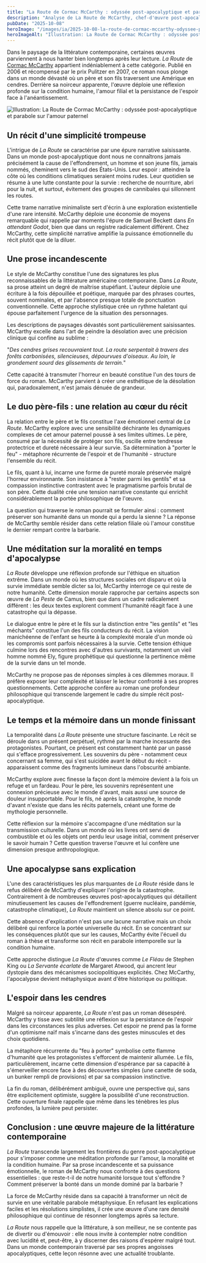 ```yaml
---
title: "La Route de Cormac McCarthy : odyssée post-apocalyptique et parabole sur l'amour paternel"
description: "Analyse de La Route de McCarthy, chef-d'œuvre post-apocalyptique où un père et son fils traversent une Amérique dévastée, entre survie et préservation d'humanit"
pubDate: "2025-10-08"
heroImage: "/images/ia/2025-10-08-la-route-de-cormac-mccarthy-odyssee-post-apocalyptique-et-pa-c0fec2-hero/2025-10-08-la-route-de-cormac-mccarthy-odyssee-post-apocalyptique-et-pa-c0fec2-hero.png"
heroImageAlt: "Illustration: La Route de Cormac McCarthy : odyssée post-apocalyptique et parabole sur l'amour paternel"
---
```


Dans le paysage de la littérature contemporaine, certaines œuvres parviennent à nous hanter bien longtemps après leur lecture. *La Route* de [Cormac McCarthy](https://cormacmccarthybooks.com/) appartient indéniablement à cette catégorie. Publié en 2006 et récompensé par le prix Pulitzer en 2007, ce roman nous plonge dans un monde dévasté où un père et son fils traversent une Amérique en cendres. Derrière sa noirceur apparente, l'œuvre déploie une réflexion profonde sur la condition humaine, l'amour filial et la persistance de l'espoir face à l'anéantissement.


<picture><source srcset="/images/ia/2025-10-08-la-route-de-cormac-mccarthy-odyssee-post-apocalyptique-et-pa-c0fec2-inline/2025-10-08-la-route-de-cormac-mccarthy-odyssee-post-apocalyptique-et-pa-c0fec2-inline.avif" type="image/avif" /><source srcset="/images/ia/2025-10-08-la-route-de-cormac-mccarthy-odyssee-post-apocalyptique-et-pa-c0fec2-inline/2025-10-08-la-route-de-cormac-mccarthy-odyssee-post-apocalyptique-et-pa-c0fec2-inline.webp" type="image/webp" /><img src="/images/ia/2025-10-08-la-route-de-cormac-mccarthy-odyssee-post-apocalyptique-et-pa-c0fec2-inline/2025-10-08-la-route-de-cormac-mccarthy-odyssee-post-apocalyptique-et-pa-c0fec2-inline.png" alt="Illustration: La Route de Cormac McCarthy : odyssée post-apocalyptique et parabole sur l'amour paternel" loading="lazy" decoding="async" /></picture>


## Un récit d'une simplicité trompeuse

L'intrigue de *La Route* se caractérise par une épure narrative saisissante. Dans un monde post-apocalyptique dont nous ne connaîtrons jamais précisément la cause de l'effondrement, un homme et son jeune fils, jamais nommés, cheminent vers le sud des États-Unis. Leur espoir : atteindre la côte où les conditions climatiques seraient moins rudes. Leur quotidien se résume à une lutte constante pour la survie : recherche de nourriture, abri pour la nuit, et surtout, évitement des groupes de cannibales qui sillonnent les routes.

Cette trame narrative minimaliste sert d'écrin à une exploration existentielle d'une rare intensité. McCarthy déploie une économie de moyens remarquable qui rappelle par moments l'épure de Samuel Beckett dans *En attendant Godot*, bien que dans un registre radicalement différent. Chez McCarthy, cette simplicité narrative amplifie la puissance émotionnelle du récit plutôt que de la diluer.

## Une prose incandescente

Le style de McCarthy constitue l'une des signatures les plus reconnaissables de la littérature américaine contemporaine. Dans *La Route*, sa prose atteint un degré de maîtrise stupéfiant. L'auteur déploie une écriture à la fois dépouillée et poétique, marquée par des phrases courtes, souvent nominales, et par l'absence presque totale de ponctuation conventionnelle. Cette approche stylistique crée un rythme haletant qui épouse parfaitement l'urgence de la situation des personnages.

Les descriptions de paysages dévastés sont particulièrement saisissantes. McCarthy excelle dans l'art de peindre la désolation avec une précision clinique qui confine au sublime :

"*Des cendres grises recouvraient tout. La route serpentait à travers des forêts carbonisées, silencieuses, dépourvues d'oiseaux. Au loin, le grondement sourd des glissements de terrain.*"

Cette capacité à transmuter l'horreur en beauté constitue l'un des tours de force du roman. McCarthy parvient à créer une esthétique de la désolation qui, paradoxalement, n'est jamais dénuée de grandeur.

## Le duo père-fils : une relation au cœur du récit

La relation entre le père et le fils constitue l'axe émotionnel central de *La Route*. McCarthy explore avec une sensibilité déchirante les dynamiques complexes de cet amour paternel poussé à ses limites ultimes. Le père, consumé par la nécessité de protéger son fils, oscille entre tendresse protectrice et dureté nécessaire à leur survie. Sa détermination à "porter le feu" - métaphore récurrente de l'espoir et de l'humanité - structure l'ensemble du récit.

Le fils, quant à lui, incarne une forme de pureté morale préservée malgré l'horreur environnante. Son insistance à "rester parmi les gentils" et sa compassion instinctive contrastent avec le pragmatisme parfois brutal de son père. Cette dualité crée une tension narrative constante qui enrichit considérablement la portée philosophique de l'œuvre.

La question qui traverse le roman pourrait se formuler ainsi : comment préserver son humanité dans un monde qui a perdu la sienne ? La réponse de McCarthy semble résider dans cette relation filiale où l'amour constitue le dernier rempart contre la barbarie.

## Une méditation sur la moralité en temps d'apocalypse

*La Route* développe une réflexion profonde sur l'éthique en situation extrême. Dans un monde où les structures sociales ont disparu et où la survie immédiate semble dicter sa loi, McCarthy interroge ce qui reste de notre humanité. Cette dimension morale rapproche par certains aspects son œuvre de *La Peste* de Camus, bien que dans un cadre radicalement différent : les deux textes explorent comment l'humanité réagit face à une catastrophe qui la dépasse.

Le dialogue entre le père et le fils sur la distinction entre "les gentils" et "les méchants" constitue l'un des fils conducteurs du récit. La vision manichéenne de l'enfant se heurte à la complexité morale d'un monde où les compromis sont parfois nécessaires à la survie. Cette tension éthique culmine lors des rencontres avec d'autres survivants, notamment un vieil homme nommé Ely, figure prophétique qui questionne la pertinence même de la survie dans un tel monde.

McCarthy ne propose pas de réponses simples à ces dilemmes moraux. Il préfère exposer leur complexité et laisser le lecteur confronté à ses propres questionnements. Cette approche confère au roman une profondeur philosophique qui transcende largement le cadre du simple récit post-apocalyptique.

## Le temps et la mémoire dans un monde finissant

La temporalité dans *La Route* présente une structure fascinante. Le récit se déroule dans un présent perpétuel, rythmé par la marche incessante des protagonistes. Pourtant, ce présent est constamment hanté par un passé qui s'efface progressivement. Les souvenirs du père - notamment ceux concernant sa femme, qui s'est suicidée avant le début du récit - apparaissent comme des fragments lumineux dans l'obscurité ambiante.

McCarthy explore avec finesse la façon dont la mémoire devient à la fois un refuge et un fardeau. Pour le père, les souvenirs représentent une connexion précieuse avec le monde d'avant, mais aussi une source de douleur insupportable. Pour le fils, né après la catastrophe, le monde d'avant n'existe que dans les récits paternels, créant une forme de mythologie personnelle.

Cette réflexion sur la mémoire s'accompagne d'une méditation sur la transmission culturelle. Dans un monde où les livres ont servi de combustible et où les objets ont perdu leur usage initial, comment préserver le savoir humain ? Cette question traverse l'œuvre et lui confère une dimension presque anthropologique.

## Une apocalypse sans explication

L'une des caractéristiques les plus marquantes de *La Route* réside dans le refus délibéré de McCarthy d'expliquer l'origine de la catastrophe. Contrairement à de nombreuses œuvres post-apocalyptiques qui détaillent minutieusement les causes de l'effondrement (guerre nucléaire, pandémie, catastrophe climatique), *La Route* maintient un silence absolu sur ce point.

Cette absence d'explication n'est pas une lacune narrative mais un choix délibéré qui renforce la portée universelle du récit. En se concentrant sur les conséquences plutôt que sur les causes, McCarthy évite l'écueil du roman à thèse et transforme son récit en parabole intemporelle sur la condition humaine.

Cette approche distingue *La Route* d'œuvres comme *Le Fléau* de Stephen King ou *La Servante écarlate* de Margaret Atwood, qui ancrent leur dystopie dans des mécanismes sociopolitiques explicités. Chez McCarthy, l'apocalypse devient métaphysique avant d'être historique ou politique.

## L'espoir dans les cendres

Malgré sa noirceur apparente, *La Route* n'est pas un roman désespéré. McCarthy y tisse avec subtilité une réflexion sur la persistance de l'espoir dans les circonstances les plus adverses. Cet espoir ne prend pas la forme d'un optimisme naïf mais s'incarne dans des gestes minuscules et des choix quotidiens.

La métaphore récurrente du "feu à porter" symbolise cette flamme d'humanité que les protagonistes s'efforcent de maintenir allumée. Le fils, particulièrement, incarne cette dimension d'espérance par sa capacité à s'émerveiller encore face à des découvertes simples (une canette de soda, un bunker rempli de provisions) et par sa compassion instinctive.

La fin du roman, délibérément ambiguë, ouvre une perspective qui, sans être explicitement optimiste, suggère la possibilité d'une reconstruction. Cette ouverture finale rappelle que même dans les ténèbres les plus profondes, la lumière peut persister.

## Conclusion : une œuvre majeure de la littérature contemporaine

*La Route* transcende largement les frontières du genre post-apocalyptique pour s'imposer comme une méditation profonde sur l'amour, la moralité et la condition humaine. Par sa prose incandescente et sa puissance émotionnelle, le roman de McCarthy nous confronte à des questions essentielles : que reste-t-il de notre humanité lorsque tout s'effondre ? Comment préserver la bonté dans un monde dominé par la barbarie ?

La force de McCarthy réside dans sa capacité à transformer un récit de survie en une véritable parabole métaphysique. En refusant les explications faciles et les résolutions simplistes, il crée une œuvre d'une rare densité philosophique qui continue de résonner longtemps après sa lecture.

*La Route* nous rappelle que la littérature, à son meilleur, ne se contente pas de divertir ou d'émouvoir : elle nous invite à contempler notre condition avec lucidité et, peut-être, à y discerner des raisons d'espérer malgré tout. Dans un monde contemporain traversé par ses propres angoisses apocalyptiques, cette leçon résonne avec une actualité troublante.